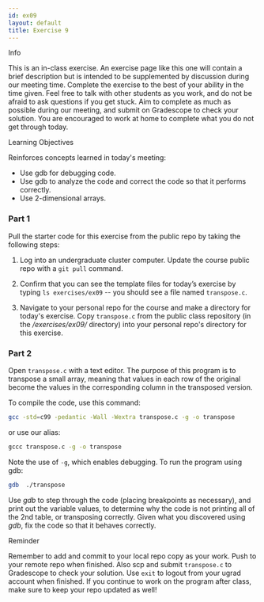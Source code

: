 ```yaml
---
id: ex09
layout: default
title: Exercise 9
---
```


<div class='admonition info'>
<div class='title'>Info</div>
<div class='content'>
<p>This is an in-class exercise. An exercise page like this one will contain a brief description but is intended to be supplemented by discussion during our meeting time. Complete the exercise to the best of your ability in the time given. Feel free to talk with other students as you work, and do not be afraid to ask questions if you get stuck. Aim to complete as much as possible during our meeting, and submit on Gradescope to check your solution. You are encouraged to work at home to complete what you do not get through today.</p>
</div>
</div>

<div class='admonition tip'>
<div class='title'>Learning Objectives</div>
<div class='content'>
<p>Reinforces concepts learned in today's meeting:</p>
<ul>
<li>Use gdb for debugging code.</li>
<li>Use gdb to analyze the code and correct the code so that it performs correctly.</li>
<li>Use 2-dimensional arrays.</li>
</ul>
</div>
</div>

### Part 1
Pull the starter code for this exercise from the public repo by taking the following steps:

1.	Log into an undergraduate cluster computer. Update the course public repo with a `git pull` command.

2.	Confirm that you can see the template files for today’s exercise by typing 
`ls exercises/ex09` -- you should see a file named `transpose.c`.

3.  Navigate to your personal repo for the course and make a directory for today's exercise. Copy `transpose.c` from the public class repository (in the */exercises/ex09/* directory) into your personal repo's directory for this exercise.

### Part 2
Open `transpose.c` with a text editor. The purpose of this program is to transpose a small array, meaning that values in each row of the original become the values in the corresponding column in the transposed version.

To compile the code, use this command:

```bash
gcc -std=c99 -pedantic -Wall -Wextra transpose.c -g -o transpose   
```

or use our alias:

```bash
gccc transpose.c -g -o transpose
```

Note the use of `-g`, which enables debugging. To run the program using gdb:

```bash
gdb  ./transpose
```

Use *gdb* to step through the code (placing breakpoints as necessary), and print out the variable values, to determine why the code is not printing all of the 2nd table, or transposing correctly. Given what you discovered using *gdb*, fix the code so that it behaves correctly.

<div class='admonition tip'>
<div class='title'>Reminder</div>
<div class='content'>
<p>Remember to add and commit to your local repo copy as your work. Push to your remote repo when finished. Also scp and submit <code>transpose.c</code> to Gradescope to check your solution. Use <code>exit</code> to logout from your ugrad account when finished. If you continue to work on the program after class, make sure to keep your repo updated as well!</p>
</div>
</div>

